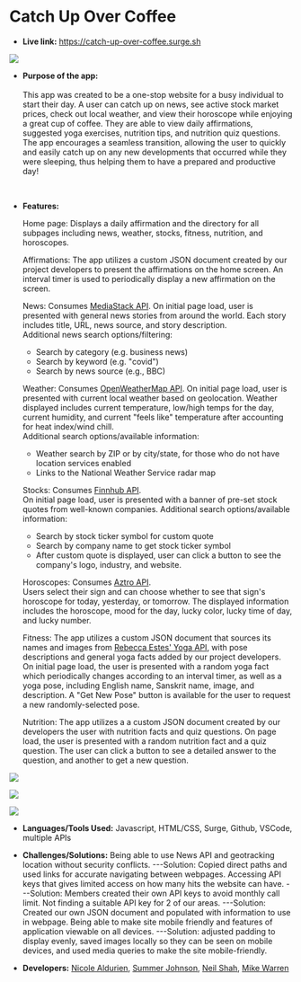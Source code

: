 # Catch Up Over Coffee

* **Live link:**
https://catch-up-over-coffee.surge.sh

![](https://user-images.githubusercontent.com/71364408/110894177-66374b00-82c5-11eb-90ec-28a81e72a089.png)
<br />
* **Purpose of the app:** <br/><br/>
 This app was created to be a one-stop website for a busy individual to start their day. A user can catch up on news, see active stock market prices, check out local weather, and view their horoscope while enjoying a great cup of coffee. They are able to view daily affirmations, suggested yoga exercises, nutrition tips, and nutrition quiz questions. The app encourages a seamless transition, allowing the user to quickly and easily catch up on any new developments that occurred while they were sleeping, thus helping them to have a prepared and productive day!
<br>

* **Features:** <br/>

    Home page: Displays a daily affirmation and the directory for all subpages including news, weather, stocks, fitness, nutrition, and horoscopes.
    
    Affirmations: The app utilizes a custom JSON document created by our project developers to present the affirmations on the home screen. An interval timer is used to periodically display a new affirmation on the screen.

    News: Consumes [MediaStack API](https://mediastack.com/documentation/). On initial page load, user is presented with general news stories from around the world. Each story includes title, URL, news source, and story description.<br/>
    Additional news search options/filtering:<br/>
    - Search by category (e.g. business news)<br/>
    - Search by keyword (e.g. "covid")<br/>
    - Search by news source (e.g., BBC)<br/>

    Weather: Consumes [OpenWeatherMap API](https://openweathermap.org/current). On initial page load, user is presented with current local weather based on geolocation. Weather displayed includes current temperature, low/high temps for the day, current humidity, and current "feels like" temperature after accounting for heat index/wind chill.<br/>
    Additional search options/available information:
    - Weather search by ZIP or by city/state, for those who do not have location services enabled
    - Links to the National Weather Service radar map

    Stocks: Consumes [Finnhub API](https://finnhub.io/docs/api).<br>
    On initial page load, user is presented with a banner of pre-set stock quotes from well-known companies.
    Additional search options/available information:
    - Search by stock ticker symbol for custom quote
    - Search by company name to get stock ticker symbol
    - After custom quote is displayed, user can click a button to see the company's logo, industry, and website.

    Horoscopes: Consumes [Aztro API](https://aztro.readthedocs.io/en/latest/).<br>
    Users select their sign and can choose whether to see that sign's horoscope for today, yesterday, or tomorrow. The displayed information includes the horoscope, mood for the day, lucky color, lucky time of day, and lucky number.

    Fitness: The app utilizes a custom JSON document that 
    sources its names and images from [Rebecca Estes' Yoga API](https://github.com/rebeccaestes/yoga_api), with pose descriptions and general yoga facts added by our project developers.  
    On initial page load, the user is presented with a random yoga fact which periodically changes according to an interval timer, as well as a yoga pose, including English name, Sanskrit name, image, and description. A "Get New Pose" button is available for the user to request a new randomly-selected pose.

    Nutrition: The app utilizes a a custom JSON document created by our developers the user with nutrition facts and quiz questions. On page load, the user is presented with a random nutrition fact and a quiz question. The user can click a button to see a detailed answer to the question, and another to get a new question. 

![](https://user-images.githubusercontent.com/71364408/110894171-65061e00-82c5-11eb-8859-b99c150e625f.png)

![](https://user-images.githubusercontent.com/71364408/110894168-633c5a80-82c5-11eb-8002-75c4fa0996f2.png)

![](https://user-images.githubusercontent.com/71364408/110894165-60da0080-82c5-11eb-86a5-f0cd5357d133.png)


* **Languages/Tools Used:**
Javascript, HTML/CSS, Surge, Github, VSCode, multiple APIs


* **Challenges/Solutions:**
Being able to use News API and geotracking location without security conflicts. 
---Solution: Copied direct paths and used links for accurate navigating between webpages.
Accessing API keys that gives limited access on how many hits the website can have.
---Solution: Members created their own API keys to avoid monthly call limit.
Not finding a suitable API key for 2 of our areas.
---Solution: Created our own JSON document and populated with information to use in webpage.
Being able to make site mobile friendly and features of application viewable on all devices.
---Solution: adjusted padding to display evenly, saved images locally so they can be seen on mobile devices, and used media queries to make the site mobile-friendly.


* **Developers:**
[Nicole Aldurien](https://github.com/nicolealdurien), [Summer Johnson](https://github.com/SJ-CODES), [Neil Shah](https://github.com/neilshah101), [Mike Warren](https://github.com/mikewarren02)

<br>
<br>
